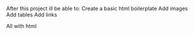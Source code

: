 After this project ill be able to: 
Create a basic html boilerplate
Add images
Add tables 
Add links


All with html
